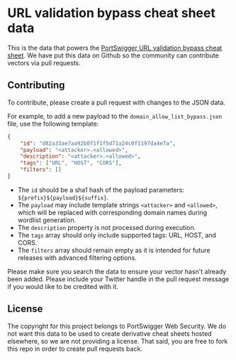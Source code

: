 # URL validation bypass cheat sheet data

This is the data that powers the [PortSwigger URL validation bypass cheat sheet](https://portswigger.net/web-security/ssrf/url-validation-bypass-cheat-sheet). We have put this data on Github so the community can contribute vectors via pull requests.

## Contributing

To contribute, please create a pull request with changes to the JSON data.

For example, to add a new payload to the `domain_allow_list_bypass.json` file, use the following template:

```json
{
    "id": "d82a33ae7aa92b0f1f1f5d71a24c0f1197da4e7a",
    "payload": "<attacker>.<allowed>",
    "description": "<attacker>.<allowed>",
    "tags": ["URL", "HOST", "CORS"],
    "filters": []
}
```

- The `id` should be a sha1 hash of the payload parameters: `${prefix}${payload}${suffix}`.
- The `payload` may include template strings `<attacker>` and `<allowed>`, which will be replaced with corresponding domain names during wordlist generation.
- The `description` property is not processed during execution.
- The `tags` array should only include supported tags: URL, HOST, and CORS. 
- The `filters` array should remain empty as it is intended for future releases with advanced filtering options.

Please make sure you search the data to ensure your vector hasn't already been added.
Please include your Twitter handle in the pull request message if you would like to be credited with it.

## License

The copyright for this project belongs to PortSwigger Web Security. We do not want this data to be used to create derivative cheat sheets hosted elsewhere, so we are not providing a license. That said, you are free to fork this repo in order to create pull requests back.
